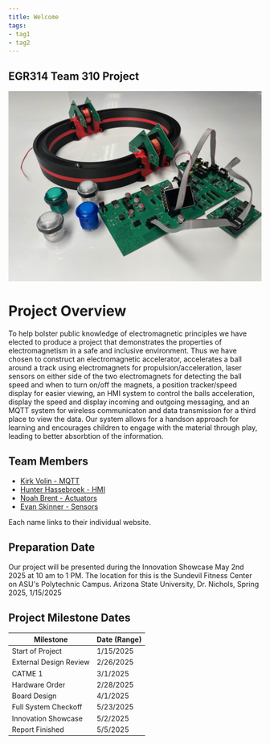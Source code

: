 ```yaml
---
title: Welcome
tags:
- tag1
- tag2
---
```


## EGR314 Team 310 Project
<img src="https://github.com/ASU-EGR314-2025-S-310/ASU-EGR314-2025-S-310.github.io/blob/main/assets/Semi_Final_Project_Image.jpg?raw=true">

# Project Overview
To help bolster public knowledge of electromagnetic principles we have elected to produce a project that demonstrates the properties of electromagnetism in a safe and inclusive environment. Thus we have chosen to construct an electromagnetic accelerator, accelerates a ball around a track using electromagnets for propulsion/acceleration, laser sensors on either side of the two electromagnets for detecting the ball speed and when to turn on/off the magnets, a position tracker/speed display for easier viewing, an HMI system to control the balls acceleration, display the speed and display incoming and outgoing messaging, and an MQTT system for wireless communicaton and data transmission for a third place to view the data. Our system allows for a handson approach for learning and encourages children to engage with the material through play, leading to better absorbtion of the information. 

## Team Members

- [Kirk Volin - MQTT](https://kirkvolin.github.io/)
- [Hunter Hassebroek - HMI](https://khakisaturday.github.io/)
- [Noah Brent - Actuators](https://nbrentasu.github.io/NBrent/)
- [Evan Skinner - Sensors](https://eeskinn1.github.io/)

Each name links to their individual website.

## Preparation Date

Our project will be presented during the Innovation Showcase May 2nd 2025 at 10 am to 1 PM. The location for this is the Sundevil Fitness Center on ASU's Polytechnic Campus.
Arizona State University, Dr. Nichols, Spring 2025, 1/15/2025

## Project Milestone Dates

| Milestone                | Date (Range)       |
|--------------------------|--------------------|
| Start of Project   | 1/15/2025 |
| External Design Review | 2/26/2025  |
| CATME 1   | 3/1/2025  |
| Hardware Order  | 2/28/2025 |
| Board Design | 4/1/2025 |
| Full System Checkoff | 5/23/2025 |
| Innovation Showcase | 5/2/2025 |
| Report Finished | 5/5/2025 |
